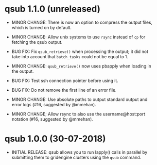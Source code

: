 # qsub 1.1.0 (unreleased)

* MINOR CHANGE: There is now an option to compress the output files, which is turned
  on by default. 
  
* MINOR CHANGE: Allow unix systems to use `rsync` instead of `cp` for fetching the qsub output.

* BUG FIX: Fix `qsub_retrieve()` when processing the output; it did not take into account that
  `batch_tasks` could not be equal to 1.
  
* MINOR CHANGE: `qsub_retrieve()` now uses pbapply when loading in the output.

* BUG FIX: Test ssh connection pointer before using it.

* BUG FIX: Do not remove the first line of an error file.

* MINOR CHANGE: Use absolute paths to output standard output and error logs (#16, suggested by @mmehan).

* MINOR CHANGE; Allow rsync to also use the username@host:port notation (#16, suggested by @mmehan).

# qsub 1.0.0 (30-07-2018)

* INITIAL RELEASE: qsub allows you to run lapply() calls in parallel by submitting 
  them to gridengine clusters using the `qsub` command.
